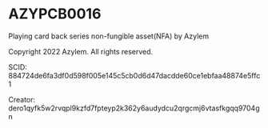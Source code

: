 # AZYPCB0016
Playing card back series non-fungible asset(NFA) by Azylem

Copyright 2022 Azylem. All rights reserved.

SCID: 884724de6fa3df0d598f005e145c5cb0d6d47dacdde60ce1ebfaa48874e5ffc1

Creator: dero1qyfk5w2rvqpl9kzfd7fpteyp2k362y6audydcu2qrgcmj6vtasfkgqq9704gn
